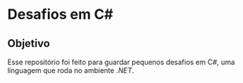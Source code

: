 ﻿# Desafios em C#
 
 ## Objetivo
 Esse repositório foi feito para guardar pequenos desafios em C#, uma linguagem que roda no ambiente _.NET_.
 
 
